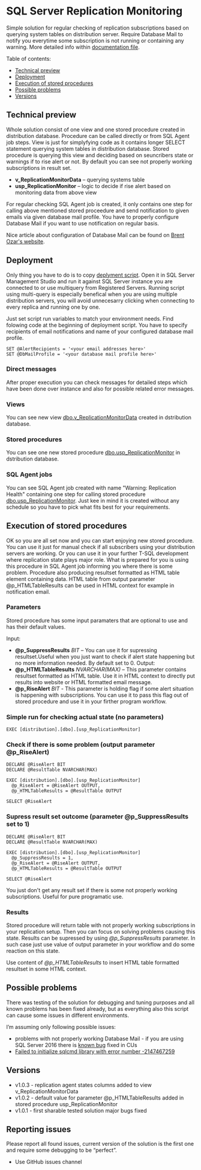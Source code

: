 # SQL Server Replication Monitoring
Simple solution for regular checking of replication subscriptions based on querying system tables on distribution server. Require Database Mail to notify you everytime some subscription is not running or containing any warning. More detailed info within [documentation file](docs/SQL%20Server%20Replication%20Monitoring%20-%20documentation.pdf).

Table of contents:
  * [Technical preview](#technical-preview)
  * [Deployment](#deployment)
  * [Execution of stored procedures](#execution-of-stored-procedures)
  * [Possible problems](#possible-problems)
  * [Versions](#versions)

## Technical preview

Whole solution consist of one view and one stored procedure created in distribution database. Procedure can be called directly or from SQL Agent job steps. View is just for simplyfying code as it contains longer SELECT statement querying system tables in distribution database. Stored procedure is querying this view and deciding based on seuncribers state or warnings if to rise alert or not. By default you can see not properly working subscriptions in result set.  

*	**v_ReplicationMonitorData** – querying systems table
*	**usp_ReplicationMonitor** – logic to decide if rise alert based on monitoring data from above view

For regular checking SQL Agent job is created, it only contains one step for calling above mentioned stored proceedure and send notification to given emails via given database mail profile. You have to properly configure Database Mail if you want to use notification on regular basis. 

Nice article about configuration of Database Mail can be found on [Brent Ozar's website](https://www.brentozar.com/blitz/database-mail-configuration/).

## Deployment 
Only thing you have to do is to copy [deplyment script](SQL%20Server%20Replication%20Monitoring.sql). Open it in SQL Server Management Studio and run it against SQL Server instance you are connected to or use multiquery from Registered Servers. Running script using multi-query is especially benefical when you are using multiple distribution servers, you will avoid unnecesarry clicking when connecting to every replica and running one by one. 

Just set script run variables to match your environment needs. Find folowing code at the beginning of deployment script. You have to specify recipients of email notifications and name of your configured database mail profile.

```
SET @AlertRecipients = '<your email addresses here>'		
SET @DbMailProfile = '<your database mail profile here>'
```

### Direct messages

After proper execution you can check messages for detailed steps which have been done over instance and also for possible related error messages.

### Views

You can see new view [dbo.v_ReplicationMonitorData](views/v_ReplicationMonitorData.sql) created in dstribution database.

### Stored procedures

You can see one new stored procedure [dbo.usp_ReplicationMonitor](stored%20procedures/usp_ReplicationMonitor.sql) in dstribution database.

### SQL Agent jobs

You can see SQL Agent job created with name "Warning: Replication Health" containing one step for calling stored procedure [dbo.usp_ReplicationMonitor](stored%20procedures/usp_ReplicationMonitor.sql). Just kee in mind it is created without any schedule so you have to pick what fits best for your requirements.

## Execution of stored procedures

OK so you are all set now and you can start enjoying new stored procedure. You can use it just for manual check if all subscribers using your distribution servers are working. Or you can use it in your further T-SQL development where replication state plays major role. What is prepared for you is using this procedure in SQL Agent job informing you where there is some problem. Procedure also producing resultset formatted as HTML table element containing data. HTML table from output parameter @p_HTMLTableResults can be used in HTML context for example in notification email.

### Parameters

Stored procedure has some input paramaters that are optional to use and has their default values.

Input:
*	**@p_SuppressResults** *BIT* – You can use it for supressing resultset.Useful when you just want to check if alert state happening but no more information needed. By default set to 0.
Output:
*	**@p_HTMLTableResults** *NVARCHAR(MAX)* – This parameter contains resultset formatted as HTML table. Use it in HTML context to directly put results into website or HTML formatted email message.
*	**@p_RiseAlert** *BIT*  - This parameter is holding flag if some alert situation is happening with subscriptions. You can use it to pass this flag out of stored procedure and use it in your firther program workflow.


### Simple run for checking actual state (no parameters)
```
EXEC [distribution].[dbo].[usp_ReplicationMonitor]
```

### Check if there is some problem (output parameter @p_RiseAlert)
```
DECLARE @RiseAlert BIT	
DECLARE @ResultTable NVARCHAR(MAX)

EXEC [distribution].[dbo].[usp_ReplicationMonitor] 
  @p_RiseAlert = @RiseAlert OUTPUT,
  @p_HTMLTableResults = @ResultTable OUTPUT		

SELECT @RiseAlert
```

### Supress result set outcome (parameter @p_SuppressResults set to 1)
```
DECLARE @RiseAlert BIT	
DECLARE @ResultTable NVARCHAR(MAX)

EXEC [distribution].[dbo].[usp_ReplicationMonitor] 
  @p_SuppressResults = 1, 
  @p_RiseAlert = @RiseAlert OUTPUT,  
  @p_HTMLTableResults = @ResultTable OUTPUT		

SELECT @RiseAlert
```
You just don't get any result set if there is some not properly working subscriptions. Useful for pure programatic use.

### Results

Stored procedure will return table with not properly working subscriptions in your replication setup. Then you can focus on solving problems causing this state. Results can be supressed by using *@p_SuppressResults* parameter. In such case just use value of output parameter in your workflow and do some reaction on this state.

Use content of *@p_HTMLTableResults* to insert HTML table formatted resultset in some HTML context.

## Possible problems
There was testing of the solution for debugging and tuning purposes and all known problems has been fixed already, but as everything also this script can cause some issues in different environments. 

I’m assuming only following possible issues:
* problems with not properly working Database Mail - if you are using SQL Server 2016 there is [known bug](https://support.microsoft.com/en-hk/help/3186435/sql-server-2016-database-mail-doesn-t-work-when-net-framework-3-5) fixed in CUs 
* [Failed to initialize sqlcmd library with error number -2147467259](https://blog.sqlauthority.com/2015/06/13/sql-server-login-failed-for-user-nt-authorityanonymous-logon/)

## Versions
* v1.0.3 - replication agent states columns added to view v_ReplicationMonitorData
* v1.0.2 - default value for parameter @p_HTMLTableResults added in stored procedure usp_ReplicationMonitor
* v1.0.1 - first sharable tested solution major bugs fixed

## Reporting issues

Please report all found issues, current version of the solution is the first one and require some debugging to be “perfect”.

*	Use GitHub issues channel



